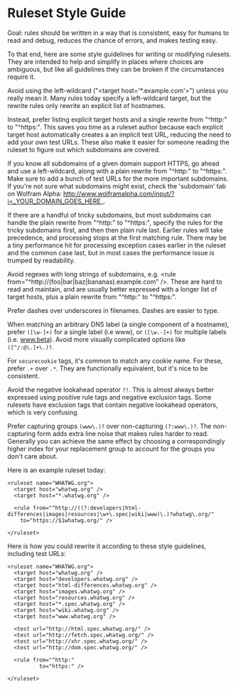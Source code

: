 # Ruleset Style Guide

Goal: rules should be written in a way that is consistent, easy for humans to
read and debug, reduces the chance of errors, and makes testing easy.

To that end, here are some style guidelines for writing or modifying rulesets.
They are intended to help and simplify in places where choices are ambiguous,
but like all guidelines they can be broken if the circumstances require it.

Avoid using the left-wildcard ("&lt;target host='*.example.com'&gt;") unless you
really mean it. Many rules today specify a left-wildcard target, but the
rewrite rules only rewrite an explicit list of hostnames.

Instead, prefer listing explicit target hosts and a single rewrite from "^http:" to
"^https:". This saves you time as a ruleset author because each explicit target
host automatically creates a an implicit test URL, reducing the need to add your
own test URLs. These also make it easier for someone reading the ruleset to figure out
which subdomains are covered.

If you know all subdomains of a given domain support HTTPS, go ahead and use a
left-wildcard, along with a plain rewrite from "^http:" to "^https:". Make sure
to add a bunch of test URLs for the more important subdomains. If you're not
sure what subdomains might exist, check the 'subdomain' tab on Wolfram Alpha:
http://www.wolframalpha.com/input/?i=_YOUR_DOMAIN_GOES_HERE_.

If there are a handful of tricky subdomains, but most subdomains can handle the
plain rewrite from "^http:" to "^https:", specify the rules for the tricky
subdomains first, and then then plain rule last. Earlier rules will take
precedence, and processing stops at the first matching rule. There may be a tiny
performance hit for processing exception cases earlier in the ruleset and the
common case last, but in most cases the performance issue is trumped by readability.

Avoid regexes with long strings of subdomains, e.g. &lt;rule
from="^http://(foo|bar|baz|bananas).example.com" /&gt;. These are hard to read and
maintain, and are usually better expressed with a longer list of target hosts,
plus a plain rewrite from "^http:" to "^https:".

Prefer dashes over underscores in filenames. Dashes are easier to type.

When matching an arbitrary DNS label (a single component of a hostname), prefer
`([\w-]+)` for a single label (i.e www), or `([\w.-]+)` for multiple labels
(i.e. www.beta). Avoid more visually complicated options like `([^/:@\.]+\.)?`.

For `securecookie` tags, it's common to match any cookie name. For these, prefer
`.+` over `.*`. They are functionally equivalent, but it's nice to be
consistent.

Avoid the negative lookahead operator `?!`. This is almost always better
expressed using positive rule tags and negative exclusion tags. Some rulesets
have exclusion tags that contain negative lookahead operators, which is very
confusing.

Prefer capturing groups `(www\.)?` over non-capturing `(?:www\.)?`. The
non-capturing form adds extra line noise that makes rules harder to read.
Generally you can achieve the same effect by choosing a correspondingly higher
index for your replacement group to account for the groups you don't care about.

Here is an example ruleset today:

```
<ruleset name="WHATWG.org">
  <target host="whatwg.org" />
  <target host="*.whatwg.org" />

  <rule from="^http://((?:developers|html-differences|images|resources|\w+\.spec|wiki|www)\.)?whatwg\.org/"
    to="https://$1whatwg.org/" />

</ruleset>
```

Here is how you could rewrite it according to these style guidelines, including
test URLs:
```
<ruleset name="WHATWG.org">
  <target host="whatwg.org" />
  <target host="developers.whatwg.org" />
  <target host="html-differences.whatwg.org" />
  <target host="images.whatwg.org" />
  <target host="resources.whatwg.org" />
  <target host="*.spec.whatwg.org" />
  <target host="wiki.whatwg.org" />
  <target host="www.whatwg.org" />

  <test url="http://html.spec.whatwg.org/" />
  <test url="http://fetch.spec.whatwg.org/" />
  <test url="http://xhr.spec.whatwg.org/" />
  <test url="http://dom.spec.whatwg.org/" />

  <rule from="^http:"
          to="https:" />

</ruleset>

